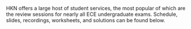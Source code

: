 HKN offers a large host of student services, the most popular of which are the review sessions for nearly all ECE undergraduate exams. Schedule, slides, recordings, worksheets, and solutions can be found below.
